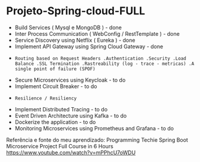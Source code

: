 # Projeto-Spring-cloud-FULL



- Build Services  ( Mysql e MongoDB )			            	  - done
- Inter Process Communication	( WebConfig / RestTemplate )          	  - done
- Service Discovery using Netflix  ( Eureka )    			  - done
- Implement API Gateway using Spring Cloud Gateway		          - done
-     Routing based on Request Headers .Authentication .Security .Load Balance .SSL Termination .Rastreability (log - trace - metricas) .A single point of failure (SPOF)
- Secure Microservices using Keycloak					   - to do
- Implement Circuit Breaker						   - to do
-     Resilience / Resiliency
- Implement Distributed Tracing						   - to do
- Event Driven Architecture using Kafka					   - to do
- Dockerize the application						   - to do
- Monitoring Microservices using Prometheus and Grafana                    - to do

Referência e fonte do meu aprendizado: Programming Techie
       Spring Boot Microservice Project Full Course in 6 Hours
             https://www.youtube.com/watch?v=mPPhcU7oWDU
